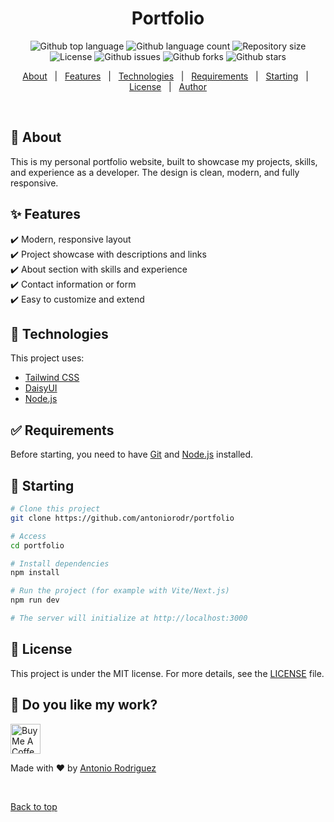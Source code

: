 <h1 align="center">Portfolio</h1>

<p align="center">
  <img alt="Github top language" src="https://img.shields.io/github/languages/top/antoniorodr/portfolio?color=56BEB8">

  <img alt="Github language count" src="https://img.shields.io/github/languages/count/antoniorodr/portfolio?color=56BEB8">

  <img alt="Repository size" src="https://img.shields.io/github/repo-size/antoniorodr/portfolio?color=56BEB8">

  <img alt="License" src="https://img.shields.io/github/license/antoniorodr/portfolio?color=56BEB8">

  <img alt="Github issues" src="https://img.shields.io/github/issues/antoniorodr/portfolio?color=56BEB8" />

  <img alt="Github forks" src="https://img.shields.io/github/forks/antoniorodr/portfolio?color=56BEB8" />

  <img alt="Github stars" src="https://img.shields.io/github/stars/antoniorodr/portfolio?color=56BEB8" />
</p>

<!-- Status -->

<!-- <h4 align="center">
	🚧  @antoniorodr/portfolio 🚀 Under construction...  🚧
</h4>

<hr> -->

<p align="center">
  <a href="#dart-about">About</a> &#xa0; | &#xa0;
  <a href="#sparkles-features">Features</a> &#xa0; | &#xa0;
  <a href="#rocket-technologies">Technologies</a> &#xa0; | &#xa0;
  <a href="#white_check_mark-requirements">Requirements</a> &#xa0; | &#xa0;
  <a href="#checkered_flag-starting">Starting</a> &#xa0; | &#xa0;
  <a href="#memo-license">License</a> &#xa0; | &#xa0;
  <a href="https://github.com/antoniorodr" target="_blank">Author</a>
</p>

<br>

## :dart: About

This is my personal portfolio website, built to showcase my projects, skills, and experience as a developer. The design is clean, modern, and fully responsive.

## :sparkles: Features

:heavy_check_mark: Modern, responsive layout  
:heavy_check_mark: Project showcase with descriptions and links  
:heavy_check_mark: About section with skills and experience  
:heavy_check_mark: Contact information or form  
:heavy_check_mark: Easy to customize and extend

## :rocket: Technologies

This project uses:

- [Tailwind CSS](https://tailwindcss.com/)
- [DaisyUI](https://daisyui.com/)
- [Node.js](https://nodejs.org/en/)

## :white_check_mark: Requirements

Before starting, you need to have [Git](https://git-scm.com) and [Node.js](https://nodejs.org/en/) installed.

## :checkered_flag: Starting

```bash
# Clone this project
git clone https://github.com/antoniorodr/portfolio

# Access
cd portfolio

# Install dependencies
npm install

# Run the project (for example with Vite/Next.js)
npm run dev

# The server will initialize at http://localhost:3000
```

## :memo: License

This project is under the MIT license. For more details, see the [LICENSE](LICENSE) file.

## :eyes: Do you like my work?

<a href="https://www.buymeacoffee.com/antoniorodr" target="_blank"><img src="https://cdn.buymeacoffee.com/buttons/v2/default-white.png" alt="Buy Me A Coffee" height="48"></a>

Made with :heart: by <a href="https://github.com/antoniorodr" target="_blank">Antonio Rodriguez</a>

&#xa0;

<a href="#top">Back to top</a>
